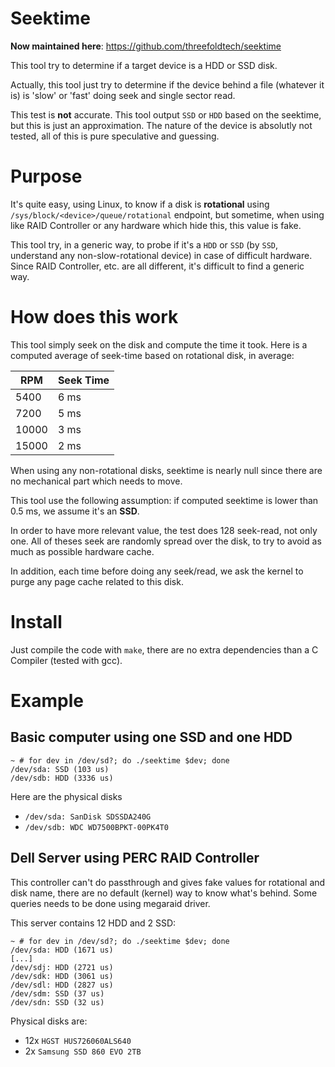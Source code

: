 # Seektime

**Now maintained here**: https://github.com/threefoldtech/seektime

This tool try to determine if a target device is a HDD or SSD disk.

Actually, this tool just try to determine if the device behind a file (whatever it is)
is 'slow' or 'fast' doing seek and single sector read.

This test is **not** accurate. This tool output `SSD` or `HDD` based on the seektime,
but this is just an approximation. The nature of the device is absolutly not tested,
all of this is pure speculative and guessing.

# Purpose
It's quite easy, using Linux, to know if a disk is **rotational** using `/sys/block/<device>/queue/rotational`
endpoint, but sometime, when using like RAID Controller or any hardware which hide this, this value is fake.

This tool try, in a generic way, to probe if it's a `HDD` or `SSD` (by `SSD`, understand any non-slow-rotational device)
in case of difficult hardware. Since RAID Controller, etc. are all different, it's difficult to find a generic way.

# How does this work
This tool simply seek on the disk and compute the time it took.
Here is a computed average of seek-time based on rotational disk, in average:

| RPM   | Seek Time |
| ----- | --------- |
| 5400  | 6 ms      |
| 7200  | 5 ms      |
| 10000 | 3 ms      |
| 15000 | 2 ms      |

When using any non-rotational disks, seektime is nearly null since there are no mechanical
part which needs to move.

This tool use the following assumption: if computed seektime is lower than 0.5 ms, we assume it's an **SSD**.

In order to have more relevant value, the test does 128 seek-read, not only one. All of theses seek
are randomly spread over the disk, to try to avoid as much as possible hardware cache.

In addition, each time before doing any seek/read, we ask the kernel to purge any page cache related to this disk.

# Install
Just compile the code with `make`, there are no extra dependencies than a C Compiler (tested with gcc).

# Example

## Basic computer using one SSD and one HDD
```
~ # for dev in /dev/sd?; do ./seektime $dev; done
/dev/sda: SSD (103 us)
/dev/sdb: HDD (3336 us)
```

Here are the physical disks
- `/dev/sda: SanDisk SDSSDA240G`
- `/dev/sdb: WDC WD7500BPKT-00PK4T0`

## Dell Server using PERC RAID Controller
This controller can't do passthrough and gives fake values for rotational
and disk name, there are no default (kernel) way to know what's behind.
Some queries needs to be done using megaraid driver.

This server contains 12 HDD and 2 SSD:
```
~ # for dev in /dev/sd?; do ./seektime $dev; done
/dev/sda: HDD (1671 us)
[...]
/dev/sdj: HDD (2721 us)
/dev/sdk: HDD (3061 us)
/dev/sdl: HDD (2827 us)
/dev/sdm: SSD (37 us)
/dev/sdn: SSD (32 us)
```

Physical disks are:
- 12x `HGST HUS726060ALS640`
- 2x `Samsung SSD 860 EVO 2TB`
